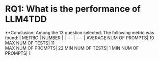 # RQ1: What is the performance of LLM4TDD
**Conclusion: Among the 13 question selected. The following metric was found:
| METRIC | NUMBER |
| --- | --- |
AVERAGE NUM OF PROMPTS| 10
MAX	NUM OF TESTS| 11	
MAX NUM OF PROMPTS| 22
MIN	NUM OF TESTS| 1	
MIN NUM OF PROMPTS| 1

